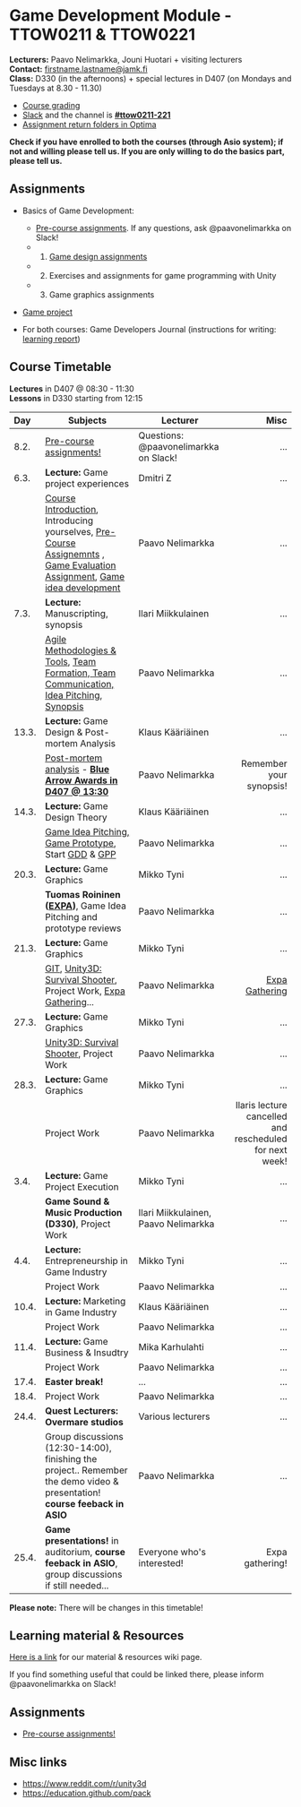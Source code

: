 # Game Development Module - TTOW0211 & TTOW0221

**Lecturers:** Paavo Nelimarkka, Jouni Huotari + visiting lecturers  
**Contact:** firstname.lastname@jamk.fi  
**Class:** D330 (in the afternoons) + special lectures in D407 (on Mondays and Tuesdays at 8.30 - 11.30)  

- [Course grading](https://github.com/JAMK-IT/TTOW0211-221-game-development/wiki/course-grading)
- [Slack](https://jamk-it.slack.com) and the channel is **[#ttow0211-221](https://jamk-it.slack.com/messages/ttow0211-221/)**
- [Assignment return folders in Optima](https://optima.jamk.fi/)

**Check if you have enrolled to both the courses (through Asio system); if not and willing please tell us. If you are only willing to do the basics part, please tell us.**


## Assignments

* Basics of Game Development: 
  * [Pre-course assignments](https://github.com/JAMK-IT/TTOW0211-221-game-development/wiki/pre-course-assignments). If any questions, ask @paavonelimarkka on Slack!
  *	1) [Game design assignments](https://github.com/JAMK-IT/TTOW0211-221-game-development/wiki/Game-design-assignments)
  *	2) Exercises and assignments for game programming with Unity 
  *	3) Game graphics assignments
* [Game project](https://github.com/JAMK-IT/TTOW0211-221-game-development/blob/master/info-project.md)

* For both courses: Game Developers Journal (instructions for writing: [learning report](http://homes.jamk.fi/~huojo/opetus/IIO50Z/LearningReport.pdf))

## Course Timetable

**Lectures** in D407 @ 08:30 - 11:30  
**Lessons** in D330 starting from 12:15

| Day | Subjects | Lecturer | Misc |
|:--------|----------|------|----:|
| 8.2. | [Pre-course assignments!](https://github.com/JAMK-IT/TTOW0211-221-game-development/wiki/pre-course-assignments) | Questions: @paavonelimarkka on Slack! | ... |
| 6.3. | **Lecture:** Game project experiences | Dmitri Z | ... |
|      | [Course Introduction](https://docs.google.com/presentation/d/15LzKXx7TdEPpJ7UOl1YgYsG7cMljwem0od90iRdRZeM/edit?usp=sharing), Introducing yourselves, [Pre-Course Assignemnts](https://github.com/JAMK-IT/TTOW0211-221-game-development/wiki/pre-course-assignments) , [Game Evaluation Assignment](https://github.com/JAMK-IT/TTOW0211-221-game-development/wiki/game-evaluation-assignment), [Game idea development](https://github.com/JAMK-IT/TTOW0211-221-game-development/wiki/Game-Idea-Development) | Paavo Nelimarkka | ... |
| 7.3. | **Lecture:** Manuscripting, synopsis | Ilari Miikkulainen | ... |
|      | [Agile Methodologies & Tools](https://github.com/JAMK-IT/TTOW0211-221-game-development/wiki/Agile-methodologies), [Team Formation, Team Communication, Idea Pitching](https://github.com/JAMK-IT/TTOW0211-221-game-development/wiki/Team-Formation), [Synopsis](https://github.com/JAMK-IT/TTOW0211-221-game-development/wiki/Assignments---Synopsis) | Paavo Nelimarkka | ... |
| 13.3. | **Lecture:** Game Design & Post-mortem Analysis | Klaus Kääriäinen | ... |
|       | [Post-mortem analysis](https://github.com/JAMK-IT/TTOW0211-221-game-development/wiki/Post-mortem-analysis) - **[Blue Arrow Awards in D407 @ 13:30](https://www.bluearrowawards.com/)** | Paavo Nelimarkka | Remember your synopsis! |
| 14.3. | **Lecture:** Game Design Theory | Klaus Kääriäinen | ... |
|       | [Game Idea Pitching, Game Prototype](https://github.com/JAMK-IT/TTOW0211-221-game-development/wiki/Game-Pitch-&-Paper-Prototype), Start [GDD](https://github.com/JAMK-IT/TTOW0211-221-game-development/wiki/Game-Design-Document#2-game-design-document) & [GPP](https://github.com/JAMK-IT/TTOW0211-221-game-development/wiki/Game-Project-Plan) | Paavo Nelimarkka | ... |
| 20.3. | **Lecture:** Game Graphics | Mikko Tyni | ... |
|       | **Tuomas Roininen ([EXPA](http://www.expa.fi/))**, Game Idea Pitching and prototype reviews | Paavo Nelimarkka | ... |
| 21.3. | **Lecture:** Game Graphics | Mikko Tyni | ... |
|       | [GIT](https://github.com/JAMK-IT/TTOW0211-221-game-development/wiki/material#git), [Unity3D: Survival Shooter](https://unity3d.com/learn/tutorials/projects/survival-shooter-tutorial), Project Work, [Expa Gathering](https://www.facebook.com/events/1624706311166333/)... | Paavo Nelimarkka | [Expa Gathering](https://www.facebook.com/events/1624706311166333/) |
| 27.3. | **Lecture:** Game Graphics | Mikko Tyni | ... |
|       | [Unity3D: Survival Shooter](https://unity3d.com/learn/tutorials/projects/survival-shooter-tutorial), Project Work | Paavo Nelimarkka | ... |
| 28.3. | **Lecture:** Game Graphics | Mikko Tyni | ... |
|       | Project Work | Paavo Nelimarkka | Ilaris lecture cancelled and rescheduled for next week! |
| 3.4. | **Lecture:** Game Project Execution | Mikko Tyni | ... |
|      | **Game Sound & Music Production (D330)**, Project Work | Ilari Miikkulainen, Paavo Nelimarkka | ... |
| 4.4. | **Lecture:** Entrepreneurship in Game Industry | Mikko Tyni | ... |
|      | Project Work | Paavo Nelimarkka | ... |
| 10.4. | **Lecture:** Marketing in Game Industry | Klaus Kääriäinen | ... |
|       | Project Work | Paavo Nelimarkka | ... |
| 11.4. | **Lecture:** Game Business & Insudtry | Mika Karhulahti | ... |
|       | Project Work | Paavo Nelimarkka | ... |
| 17.4. | **Easter break!** | ... | ... |
| 18.4. | Project Work | Paavo Nelimarkka | ... |
| 24.4. | **Quest Lecturers: Overmare studios** | Various lecturers | ... |
|       | Group discussions (12:30-14:00), finishing the project.. Remember the demo video & presentation! **course feeback in ASIO** | Paavo Nelimarkka | ... |
| 25.4. | **Game presentations!** in auditorium, **course feeback in ASIO**, group discussions if still needed... | Everyone who's interested! | Expa gathering! |

**Please note:** There will be changes in this timetable!

## Learning material & Resources

[Here is a link](https://github.com/JAMK-IT/TTOW0211-221-game-development/wiki/material) for our material & resources wiki page. 

If you find something useful that could be linked there, please inform @paavonelimarkka on Slack!

## Assignments

- [Pre-course assignments!](https://github.com/JAMK-IT/TTOW0211-221-game-development/wiki/pre-course-assignments)

## Misc links

- https://www.reddit.com/r/unity3d
- https://education.github.com/pack

